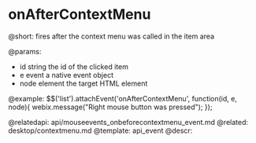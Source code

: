 onAfterContextMenu
=============


@short:
	fires after the context menu was called in the item area

@params:
- id	   string		the id of the clicked item
- e	 event		a native event object
- node		element		the target HTML element

@example:
$$('list').attachEvent('onAfterContextMenu', function(id, e, node){
     webix.message("Right mouse button was pressed");
});

@relatedapi:
	api/mouseevents_onbeforecontextmenu_event.md
@related:
	desktop/contextmenu.md
@template:	api_event
@descr:

